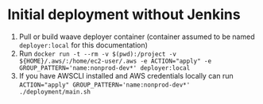 # Initial deployment without Jenkins

1. Pull or build waave deployer container (container assumed to be named `deployer:local` for this documentation)
2. Run `docker run -t --rm -v $(pwd):/project -v ${HOME}/.aws/:/home/ec2-user/.aws -e ACTION="apply" -e GROUP_PATTERN='name:nonprod-dev*' deployer:local`
3. If you have AWSCLI installed and AWS credentials locally can run `ACTION="apply" GROUP_PATTERN='name:nonprod-dev*' ./deployment/main.sh`
